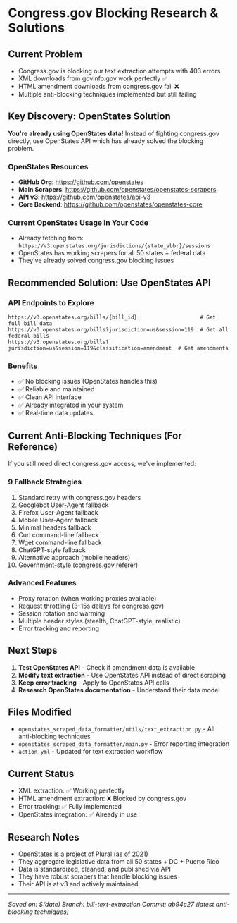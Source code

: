 # Congress.gov Blocking Research & Solutions

## Current Problem
- Congress.gov is blocking our text extraction attempts with 403 errors
- XML downloads from govinfo.gov work perfectly ✅
- HTML amendment downloads from congress.gov fail ❌
- Multiple anti-blocking techniques implemented but still failing

## Key Discovery: OpenStates Solution
**You're already using OpenStates data!** Instead of fighting congress.gov directly, use OpenStates API which has already solved the blocking problem.

### OpenStates Resources
- **GitHub Org**: https://github.com/openstates
- **Main Scrapers**: https://github.com/openstates/openstates-scrapers
- **API v3**: https://github.com/openstates/api-v3
- **Core Backend**: https://github.com/openstates/openstates-core

### Current OpenStates Usage in Your Code
- Already fetching from: `https://v3.openstates.org/jurisdictions/{state_abbr}/sessions`
- OpenStates has working scrapers for all 50 states + federal data
- They've already solved congress.gov blocking issues

## Recommended Solution: Use OpenStates API

### API Endpoints to Explore
```
https://v3.openstates.org/bills/{bill_id}                    # Get full bill data
https://v3.openstates.org/bills?jurisdiction=us&session=119  # Get all federal bills
https://v3.openstates.org/bills?jurisdiction=us&session=119&classification=amendment  # Get amendments
```

### Benefits
- ✅ No blocking issues (OpenStates handles this)
- ✅ Reliable and maintained
- ✅ Clean API interface
- ✅ Already integrated in your system
- ✅ Real-time data updates

## Current Anti-Blocking Techniques (For Reference)
If you still need direct congress.gov access, we've implemented:

### 9 Fallback Strategies
1. Standard retry with congress.gov headers
2. Googlebot User-Agent fallback
3. Firefox User-Agent fallback
4. Mobile User-Agent fallback
5. Minimal headers fallback
6. Curl command-line fallback
7. Wget command-line fallback
8. ChatGPT-style fallback
9. Alternative approach (mobile headers)
10. Government-style (congress.gov referer)

### Advanced Features
- Proxy rotation (when working proxies available)
- Request throttling (3-15s delays for congress.gov)
- Session rotation and warming
- Multiple header styles (stealth, ChatGPT-style, realistic)
- Error tracking and reporting

## Next Steps
1. **Test OpenStates API** - Check if amendment data is available
2. **Modify text extraction** - Use OpenStates API instead of direct scraping
3. **Keep error tracking** - Apply to OpenStates API calls
4. **Research OpenStates documentation** - Understand their data model

## Files Modified
- `openstates_scraped_data_formatter/utils/text_extraction.py` - All anti-blocking techniques
- `openstates_scraped_data_formatter/main.py` - Error reporting integration
- `action.yml` - Updated for text extraction workflow

## Current Status
- XML extraction: ✅ Working perfectly
- HTML amendment extraction: ❌ Blocked by congress.gov
- Error tracking: ✅ Fully implemented
- OpenStates integration: ✅ Already in use

## Research Notes
- OpenStates is a project of Plural (as of 2021)
- They aggregate legislative data from all 50 states + DC + Puerto Rico
- Data is standardized, cleaned, and published via API
- They have robust scrapers that handle blocking issues
- Their API is at v3 and actively maintained

---
*Saved on: $(date)*
*Branch: bill-text-extraction*
*Commit: ab94c27 (latest anti-blocking techniques)*
